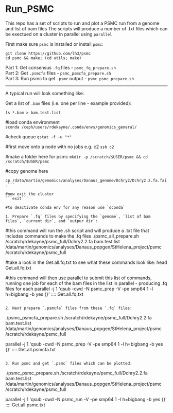 # Run_PSMC

This repo has a set of scripts to run and plot a PSMC run from a genome and list of bam files
The scripts will produce a number of .txt files which can be exectued on a cluster in parallel using `parallel`

First make sure `psmc` is installed or install `psmc`:  
```
git clone https://github.com/lh3/psmc  
cd psmc && make; (cd utils; make)
```

Part 1: Get consensus `.fq` files - `psmc_fq_prepare.sh`  
Part 2: Get `.psmcfa` files - `psmc_psmcfa_prepare.sh`  
Part 3: Run psmc to get `.psmc` output - `psmc_psmc_prepare.sh`  

____

A typical run will look something like:  

Get a list of `.bam` files (i.e. one per line - example provided):  
```
ls *.bam > bam.test.list  
```

#load conda environment  
```sconda /ceph/users/rdekayne/.conda/envs/genomics_general/```

#check queue
```qstat -f -u "*"```  

#first move onto a node with no jobs e.g. c2
```ssh c2```  

#make a folder here for psmc
```mkdir -p /scratch/$USER/psmc && cd /scratch/$USER/psmc```  

#copy genome here
```cp /data/martin/genomics/analyses/Danaus_genome/Dchry2/Dchry2.2.fa .
cp /data/martin/genomics/analyses/Danaus_genome/Dchry2/Dchry2.2.fa.fai .```  

#now exit the cluster  
```exit```  

#to deactivate conda env for any reason use `dconda`

1. Prepare `.fq` files by specifying the `genome`, `list of bam files`, `current dir`, and `outpur dir`:  
```
#this command will run the .sh script and will produce a .txt file that includes commands to make the .fq files
./psmc_all_prepare.sh /scratch/rdekayne/psmc_full/Dchry2.2.fa bam.test.list /data/martin/genomics/analyses/Danaus_popgen/StHelena_project/psmc /scratch/rdekayne/psmc_full  

#take a look in the Get.all.fq.txt to see what these commands look like:
head Get.all.fq.txt

#this command will then use parallel to submit this list of commands, running one job for each of the bam files in the list in parallel - producing .fq files for each
parallel -j 1 'qsub -cwd -N psmc_prep -V -pe smp64 1 -l h=bigbang -b yes {}' :::: Get.all.fq.txt  
```  

2. Next prepare `.psmcfa` files from these `.fq` files:  
```
./psmc_psmcfa_prepare.sh /scratch/rdekayne/psmc_full/Dchry2.2.fa bam.test.list /data/martin/genomics/analyses/Danaus_popgen/StHelena_project/psmc /scratch/rdekayne/psmc_full

parallel -j 1 'qsub -cwd -N psmc_prep -V -pe smp64 1 -l h=bigbang -b yes {}' :::: Get.all.psmcfa.txt  
```  

3. Run psmc and get `.psmc` files which can be plotted:  
```
./psmc_psmc_prepare.sh /scratch/rdekayne/psmc_full/Dchry2.2.fa bam.test.list /data/martin/genomics/analyses/Danaus_popgen/StHelena_project/psmc /scratch/rdekayne/psmc_full

parallel -j 1 'qsub -cwd -N psmc_run -V -pe smp64 1 -l h=bigbang -b yes {}' :::: Get.all.psmc.txt
```
